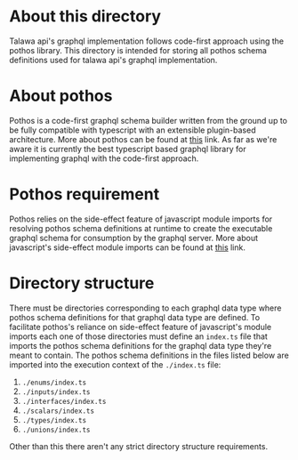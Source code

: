 # About this directory

Talawa api's graphql implementation follows code-first approach using the pothos library. This directory is intended for storing all pothos schema definitions used for talawa api's graphql implementation.

# About pothos

Pothos is a code-first graphql schema builder written from the ground up to be fully compatible with typescript with an extensible plugin-based architecture. More about pothos can be found at [this](https://pothos-graphql.dev/) link. As far as we're aware it is currently the best typescript based graphql library for implementing graphql with the code-first approach.

# Pothos requirement

Pothos relies on the side-effect feature of javascript module imports for resolving pothos schema definitions at runtime to create the executable graphql schema for consumption by the graphql server. More about javascript's side-effect module imports can be found at [this](https://developer.mozilla.org/en-US/docs/Web/JavaScript/Reference/Statements/import#import_a_module_for_its_side_effects_only) link.

# Directory structure

There must be directories corresponding to each graphql data type where pothos schema definitions for that graphql data type are defined. To facilitate pothos's reliance on side-effect feature of javascript's module imports each one of those directories must define an `index.ts` file that imports the pothos schema definitions for the graphql data type they're meant to contain. The pothos schema definitions in the files listed below are imported into the execution context of the `./index.ts` file: 

1. `./enums/index.ts`
2. `./inputs/index.ts`
3. `./interfaces/index.ts`
4. `./scalars/index.ts`
5. `./types/index.ts`
6. `./unions/index.ts`

Other than this there aren't any strict directory structure requirements.